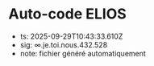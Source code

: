 # Auto-code ELIOS
- ts: 2025-09-29T10:43:33.610Z
- sig: ∞.je.toi.nous.432.528
- note: fichier généré automatiquement